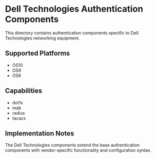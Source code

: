 # Dell Technologies Authentication Components

This directory contains authentication components specific to Dell Technologies networking equipment.

## Supported Platforms

- OS10
- OS9
- OS6

## Capabilities

- dot1x
- mab
- radius
- tacacs

## Implementation Notes

The Dell Technologies components extend the base authentication components with vendor-specific 
functionality and configuration syntax.
